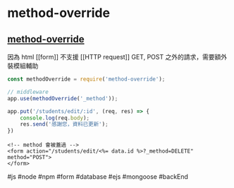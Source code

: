 # method-override
[method-override](https://www.npmjs.com/package/method-override)
---
因為 html [[form]] 不支援 [[HTTP request]] GET, POST 之外的請求，需要額外裝模組輔助

```js
const methodOverride = require('method-override');

// middleware
app.use(methodOverride('_method'));

app.put('/students/edit/:id', (req, res) => {
	console.log(req.body);
	res.send('感謝您，資料已更新');
})
```

```ejs
<!-- method 會被蓋過 -->
<form action="/students/edit/<%= data.id %>?_method=DELETE" method="POST">
</form>
```
#js #node #npm #form #database  #ejs #mongoose #backEnd 